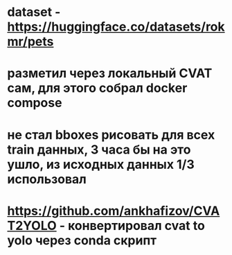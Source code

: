 # dataset - https://huggingface.co/datasets/rokmr/pets
# разметил через локальный CVAT сам, для этого собрал docker compose 
# не стал bboxes рисовать для всех train данных, 3 часа бы на это ушло, из исходных данных 1/3 использовал
# https://github.com/ankhafizov/CVAT2YOLO - конвертировал cvat to yolo через conda скрипт 
 